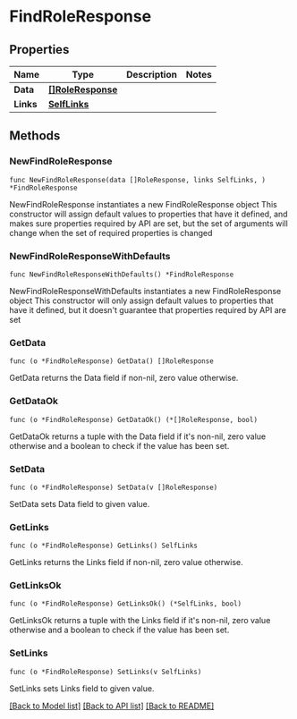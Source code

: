 # FindRoleResponse

## Properties

Name | Type | Description | Notes
------------ | ------------- | ------------- | -------------
**Data** | [**[]RoleResponse**](RoleResponse.md) |  | 
**Links** | [**SelfLinks**](SelfLinks.md) |  | 

## Methods

### NewFindRoleResponse

`func NewFindRoleResponse(data []RoleResponse, links SelfLinks, ) *FindRoleResponse`

NewFindRoleResponse instantiates a new FindRoleResponse object
This constructor will assign default values to properties that have it defined,
and makes sure properties required by API are set, but the set of arguments
will change when the set of required properties is changed

### NewFindRoleResponseWithDefaults

`func NewFindRoleResponseWithDefaults() *FindRoleResponse`

NewFindRoleResponseWithDefaults instantiates a new FindRoleResponse object
This constructor will only assign default values to properties that have it defined,
but it doesn't guarantee that properties required by API are set

### GetData

`func (o *FindRoleResponse) GetData() []RoleResponse`

GetData returns the Data field if non-nil, zero value otherwise.

### GetDataOk

`func (o *FindRoleResponse) GetDataOk() (*[]RoleResponse, bool)`

GetDataOk returns a tuple with the Data field if it's non-nil, zero value otherwise
and a boolean to check if the value has been set.

### SetData

`func (o *FindRoleResponse) SetData(v []RoleResponse)`

SetData sets Data field to given value.


### GetLinks

`func (o *FindRoleResponse) GetLinks() SelfLinks`

GetLinks returns the Links field if non-nil, zero value otherwise.

### GetLinksOk

`func (o *FindRoleResponse) GetLinksOk() (*SelfLinks, bool)`

GetLinksOk returns a tuple with the Links field if it's non-nil, zero value otherwise
and a boolean to check if the value has been set.

### SetLinks

`func (o *FindRoleResponse) SetLinks(v SelfLinks)`

SetLinks sets Links field to given value.



[[Back to Model list]](../README.md#documentation-for-models) [[Back to API list]](../README.md#documentation-for-api-endpoints) [[Back to README]](../README.md)


